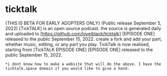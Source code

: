 # ticktalk
  {THIS IS BETA FOR EARLY ADOPTERS ONLY} (Public release September 5, 2022)
[TickTALK] is an open source podcast.
  the source is generated daily and uploaded to [https://github.com/lovejblack/ticktalk]
  [EPISODE ONE] released to the public September 15, 2022.
  create a fork and add your part, whether music, editing, or any part you play.
 TickTalk is now realised, starting from [TickTALK EPISODE ONE]
    [EPISODE ONE] released to the public September 15, 2022.
    
    *i dont know how to make a website that will do the above. I have the ticktalk.space domain if you would like to give a hand.
